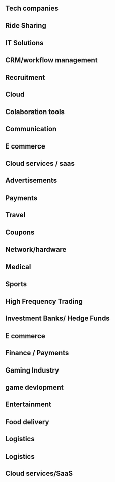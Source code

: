 ## Tech companies

## Ride Sharing

## IT Solutions

## CRM/workflow management  

## Recruitment
 
## Cloud

## Colaboration tools  

##  Communication  

##  E commerce  
 
##  Cloud services / saas  

##  Advertisements  

##  Payments
 
##  Travel

##  Coupons 

## Network/hardware  
 
##  Medical  

##  Sports  

##  High Frequency Trading  

## Investment Banks/ Hedge Funds  

## E commerce  

## Finance / Payments  

## Gaming Industry

## game devlopment 

## Entertainment  

## Food delivery  

## Logistics 

## Logistics  

## Cloud services/SaaS 
## 
